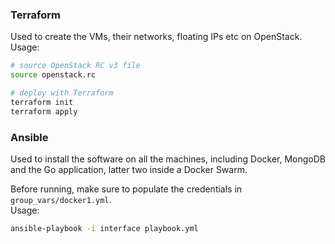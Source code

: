 ### Terraform

Used to create the VMs, their networks, floating IPs etc on OpenStack.  
Usage:
```bash
# source OpenStack RC v3 file
source openstack.rc

# deploy with Terraform
terraform init
terraform apply
```

### Ansible

Used to install the software on all the machines, including Docker, MongoDB and the Go application, latter two inside a Docker Swarm.

Before running, make sure to populate the credentials in `group_vars/docker1.yml`.  
Usage:
```bash
ansible-playbook -i interface playbook.yml
```
